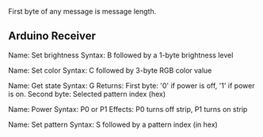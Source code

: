 First byte of any message is message length.

## Arduino Receiver

Name: Set brightness
Syntax: B followed by a 1-byte brightness level

Name: Set color
Syntax: C followed by 3-byte RGB color value

Name: Get state
Syntax: G
Returns:
First byte: '0' if power is off, '1' if power is on.
Second byte: Selected pattern index (hex)

Name: Power
Syntax: P0 or P1
Effects: P0 turns off strip, P1 turns on strip

Name: Set pattern
Syntax: S followed by a pattern index (in hex)
